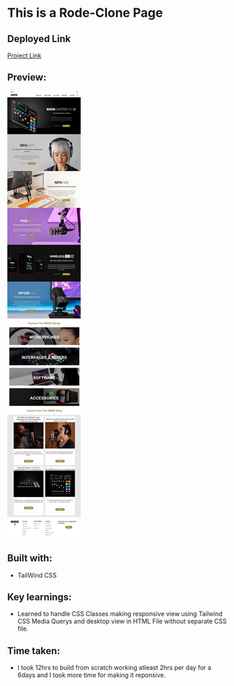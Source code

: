 # This is a Rode-Clone Page


## Deployed Link

[Project Link](https://main--phani-sai-rode-clone.netlify.app/)

## Preview:

![Desktop view](./rode.png )

## Built with:

- TailWind CSS

## Key learnings:

- Learned to handle CSS Classes making responsive view using Tailwind CSS Media Querys and desktop view in HTML File without separate CSS file. 

## Time taken:

- I took 12hrs to build from scratch working atleast 2hrs per day for a 6days and I took more time for making it reponsive.
